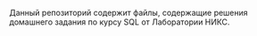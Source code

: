 Данный репозиторий содержит файлы, содержащие решения домашнего задания по курсу SQL от Лаборатории НИКС.
